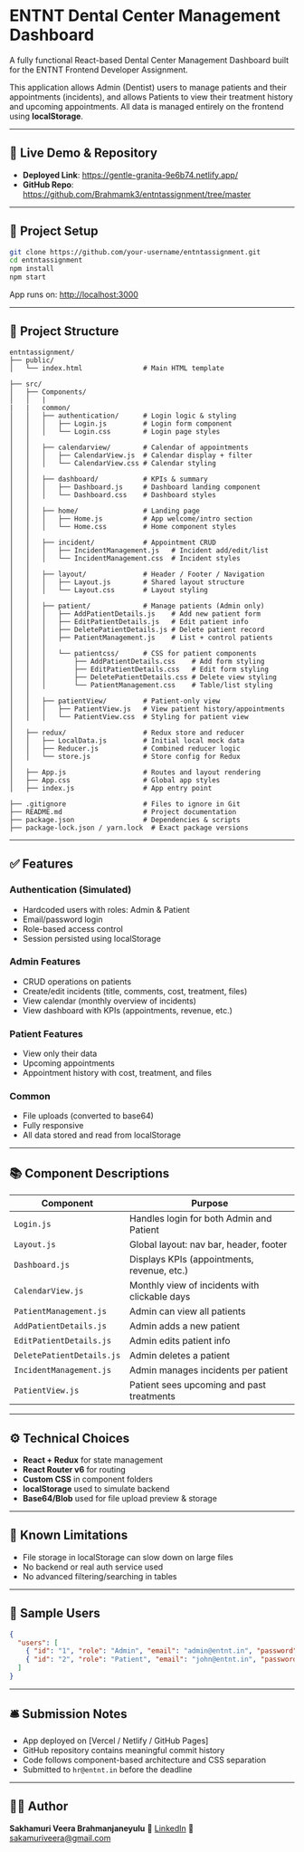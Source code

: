 # ENTNT Dental Center Management Dashboard

A fully functional React-based Dental Center Management Dashboard built for the ENTNT Frontend Developer Assignment.

This application allows Admin (Dentist) users to manage patients and their appointments (incidents), and allows Patients to view their treatment history and upcoming appointments. All data is managed entirely on the frontend using **localStorage**.

---

## 🚀 Live Demo & Repository

* **Deployed Link**: https://gentle-granita-9e6b74.netlify.app/
* **GitHub Repo**: https://github.com/Brahmamk3/entntassignment/tree/master

---

## 📆 Project Setup

```bash
git clone https://github.com/your-username/entntassignment.git
cd entntassignment
npm install
npm start
```

App runs on: [http://localhost:3000](http://localhost:3000)

---

## 📏 Project Structure

```
entntassignment/
├── public/
│   └── index.html               # Main HTML template

├── src/
│   ├── Components/
│   │   |
|   |   common/
│   │   ├── authentication/      # Login logic & styling
│   │   │   ├── Login.js         # Login form component
│   │   │   └── Login.css        # Login page styles
│   │
│   │   ├── calendarview/        # Calendar of appointments
│   │   │   ├── CalendarView.js  # Calendar display + filter
│   │   │   └── CalendarView.css # Calendar styling
│   │
│   │   ├── dashboard/           # KPIs & summary
│   │   │   ├── Dashboard.js     # Dashboard landing component
│   │   │   └── Dashboard.css    # Dashboard styles
│   │
│   │   ├── home/                # Landing page
│   │   │   ├── Home.js          # App welcome/intro section
│   │   │   └── Home.css         # Home component styles
│   │
│   │   ├── incident/            # Appointment CRUD
│   │   │   ├── IncidentManagement.js   # Incident add/edit/list
│   │   │   └── IncidentManagement.css  # Incident styles
│   │
│   │   ├── layout/              # Header / Footer / Navigation
│   │   │   ├── Layout.js        # Shared layout structure
│   │   │   └── Layout.css       # Layout styling
│   │
│   │   ├── patient/             # Manage patients (Admin only)
│   │   │   ├── AddPatientDetails.js    # Add new patient form
│   │   │   ├── EditPatientDetails.js   # Edit patient info
│   │   │   ├── DeletePatientDetails.js # Delete patient record
│   │   │   ├── PatientManagement.js    # List + control patients
│   │   │
│   │   │   └── patientcss/      # CSS for patient components
│   │   │       ├── AddPatientDetails.css    # Add form styling
│   │   │       ├── EditPatientDetails.css   # Edit form styling
│   │   │       ├── DeletePatientDetails.css # Delete view styling
│   │   │       └── PatientManagement.css    # Table/list styling
│   │
│   │   ├── patientView/         # Patient-only view
│   │   │   ├── PatientView.js   # View patient history/appointments
│   │   │   └── PatientView.css  # Styling for patient view
│
│   ├── redux/                   # Redux store and reducer
│   │   ├── LocalData.js         # Initial local mock data
│   │   ├── Reducer.js           # Combined reducer logic
│   │   └── store.js             # Store config for Redux
│
│   ├── App.js                   # Routes and layout rendering
│   ├── App.css                  # Global app styles
│   ├── index.js                 # App entry point

├── .gitignore                   # Files to ignore in Git
├── README.md                    # Project documentation
├── package.json                 # Dependencies & scripts
├── package-lock.json / yarn.lock  # Exact package versions

```

---

## ✅ Features

### Authentication (Simulated)

* Hardcoded users with roles: Admin & Patient
* Email/password login
* Role-based access control
* Session persisted using localStorage

### Admin Features

* CRUD operations on patients
* Create/edit incidents (title, comments, cost, treatment, files)
* View calendar (monthly overview of incidents)
* View dashboard with KPIs (appointments, revenue, etc.)

### Patient Features

* View only their data
* Upcoming appointments
* Appointment history with cost, treatment, and files

### Common

* File uploads (converted to base64)
* Fully responsive
* All data stored and read from localStorage

---

## 📚 Component Descriptions

| Component                 | Purpose                                       |
| ------------------------- | --------------------------------------------- |
| `Login.js`                | Handles login for both Admin and Patient      |
| `Layout.js`               | Global layout: nav bar, header, footer        |
| `Dashboard.js`            | Displays KPIs (appointments, revenue, etc.)   |
| `CalendarView.js`         | Monthly view of incidents with clickable days |
| `PatientManagement.js`    | Admin can view all patients                   |
| `AddPatientDetails.js`    | Admin adds a new patient                      |
| `EditPatientDetails.js`   | Admin edits patient info                      |
| `DeletePatientDetails.js` | Admin deletes a patient                       |
| `IncidentManagement.js`   | Admin manages incidents per patient           |
| `PatientView.js`          | Patient sees upcoming and past treatments     |

---

## ⚙️ Technical Choices

* **React + Redux** for state management
* **React Router v6** for routing
* **Custom CSS** in component folders
* **localStorage** used to simulate backend
* **Base64/Blob** used for file upload preview & storage

---

## 🚫 Known Limitations

* File storage in localStorage can slow down on large files
* No backend or real auth service used
* No advanced filtering/searching in tables

---

## 📄 Sample Users

```json
{
  "users": [
    { "id": "1", "role": "Admin", "email": "admin@entnt.in", "password": "admin123" },
    { "id": "2", "role": "Patient", "email": "john@entnt.in", "password": "patient123", "patientId": "p1" }
  ]
}
```

---

## 🛎️ Submission Notes

* App deployed on \[Vercel / Netlify / GitHub Pages]
* GitHub repository contains meaningful commit history
* Code follows component-based architecture and CSS separation
* Submitted to `hr@entnt.in` before the deadline

---

## 👩‍💼 Author

**Sakhamuri Veera Brahmanjaneyulu**
🔗 [LinkedIn](https://www.linkedin.com/in/s-v-brahmanjaneyulu-61a57a252/)
📧 [sakamuriveera@gmail.com](mailto:sakamuriveera@gmail.com)
